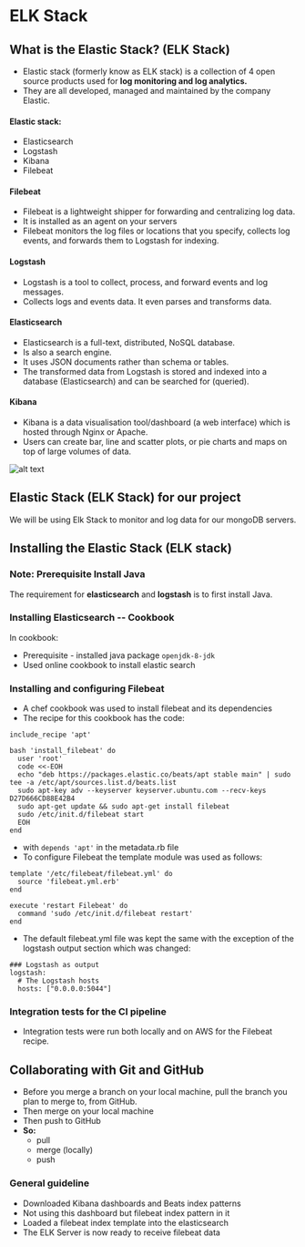 # ELK Stack

## What is the Elastic Stack? (ELK Stack)
- Elastic stack (formerly know as ELK stack) is a collection of 4 open source products used for **log monitoring and log analytics.**
- They are all developed, managed and maintained by the company Elastic.

#### Elastic stack:
- Elasticsearch
- Logstash
- Kibana
- Filebeat

#### Filebeat
- Filebeat is a lightweight shipper for forwarding and centralizing log data.
- It is installed as an agent on your servers
- Filebeat monitors the log files or locations that you specify, collects log events, and forwards them to Logstash for indexing.


#### Logstash
- Logstash is a tool to collect, process, and forward events and log messages.
- Collects logs and events data. It even parses and transforms data.

#### Elasticsearch
- Elasticsearch is a full-text, distributed, NoSQL database.
- Is also a search engine.
- It uses JSON documents rather than schema or tables.
- The transformed data from Logstash is stored and indexed into a database (Elasticsearch) and can be searched for (queried).


#### Kibana
- Kibana is a data visualisation tool/dashboard (a web interface) which is hosted through Nginx or Apache.
- Users can create bar, line and scatter plots, or pie charts and maps on top of large volumes of data.

![alt text](https://www.guru99.com/images/tensorflow/082918_1504_ELKStackTut2.png)

## Elastic Stack (ELK Stack) for our project
We will be using Elk Stack to monitor and log data for our mongoDB servers.

## Installing the Elastic Stack (ELK stack)

### Note: Prerequisite Install Java
The requirement for **elasticsearch** and **logstash** is to first install Java.

### Installing Elasticsearch -- Cookbook
In cookbook:
- Prerequisite - installed java package `openjdk-8-jdk`
- Used online cookbook to install elastic search

### Installing and configuring Filebeat
- A chef cookbook was used to install filebeat and its dependencies
- The recipe for this cookbook has the code:

````
include_recipe 'apt'

bash 'install_filebeat' do
  user 'root'
  code <<-EOH
  echo "deb https://packages.elastic.co/beats/apt stable main" | sudo tee -a /etc/apt/sources.list.d/beats.list
  sudo apt-key adv --keyserver keyserver.ubuntu.com --recv-keys D27D666CD88E42B4
  sudo apt-get update && sudo apt-get install filebeat
  sudo /etc/init.d/filebeat start
  EOH
end
````
- with ``depends 'apt'`` in the metadata.rb file
- To configure Filebeat the template module was used as follows:

````
template '/etc/filebeat/filebeat.yml' do
  source 'filebeat.yml.erb'
end

execute 'restart Filebeat' do
  command 'sudo /etc/init.d/filebeat restart'
end
````
- The default filebeat.yml file was kept the same with the exception of the logstash output section which was changed:
````
### Logstash as output
logstash:
  # The Logstash hosts
  hosts: ["0.0.0.0:5044"]
````

### Integration tests for the CI pipeline
- Integration tests were run both locally and on AWS for the Filebeat recipe.

## Collaborating with Git and GitHub
- Before you merge a branch on your local machine, pull the branch you plan to merge to, from GitHub.
- Then merge on your local machine
- Then push to GitHub
- **So:**
  - pull
  - merge (locally)
  - push

### General guideline
  - Downloaded Kibana dashboards and Beats index patterns
  - Not using this dashboard but filebeat index pattern in it
  - Loaded a filebeat index template into the elasticsearch
  - The ELK Server is now ready to receive filebeat data
